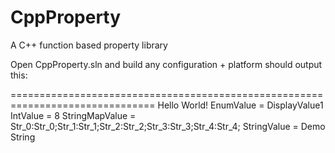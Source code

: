 # CppProperty
A C++ function based property library

Open CppProperty.sln and build any configuration + platform should output this:

===============================================================================
Hello World!
EnumValue = DisplayValue1
IntValue = 8
StringMapValue = Str_0:Str_0;Str_1:Str_1;Str_2:Str_2;Str_3:Str_3;Str_4:Str_4;
StringValue = Demo String